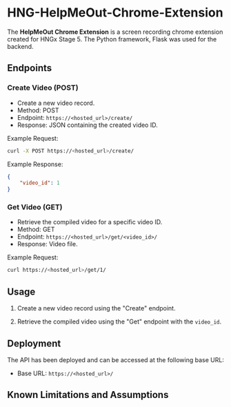 # HNG-HelpMeOut-Chrome-Extension

The **HelpMeOut Chrome Extension** is a screen recording chrome extension created for HNGx Stage 5. The Python framework, Flask was used for the backend.

## Endpoints

### Create Video (POST)

- Create a new video record.
- Method: POST
- Endpoint: `https://<hosted_url>/create/`
- Response: JSON containing the created video ID.

Example Request:
```bash
curl -X POST https://<hosted_url>/create/
```

Example Response:
```json
{
    "video_id": 1
}
```

### Get Video (GET)

- Retrieve the compiled video for a specific video ID.
- Method: GET
- Endpoint: `https://<hosted_url>/get/<video_id>/`
- Response: Video file.

Example Request:
```bash
curl https://<hosted_url>/get/1/
```

## Usage

1. Create a new video record using the "Create" endpoint.

2. Retrieve the compiled video using the "Get" endpoint with the `video_id`.

## Deployment

The API has been deployed and can be accessed at the following base URL:
- Base URL: `https://<hosted_url>/`

## Known Limitations and Assumptions

